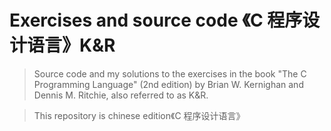 # Exercises and source code  《C 程序设计语言》K&R
>Source code and my solutions to the exercises in the book "The C Programming Language" (2nd edition) by Brian W. Kernighan and Dennis M. Ritchie, also referred to as K&R.

>This repository is chinese edition《C 程序设计语言》
